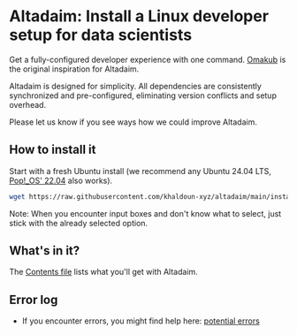 # Altadaim: Install a Linux developer setup for data scientists

Get a fully-configured developer experience with one command.
[Omakub](https://omakub.org/) is the original inspiration for Altadaim.

Altadaim is designed for simplicity.
All dependencies are consistently synchronized and pre-configured,
eliminating version conflicts and setup overhead.

Please let us know if you see ways how we could improve Altadaim.

## How to install it

Start with a fresh Ubuntu install
(we recommend any Ubuntu 24.04 LTS,
[Pop!_OS' 22.04](https://system76.com/pop/download/) also works).

```bash
wget https://raw.githubusercontent.com/khaldoun-xyz/altadaim/main/install_altadaim.sh && sudo bash install_altadaim.sh
```

Note: When you encounter input boxes and don't know what to select,
just stick with the already selected option.

## What's in it?

The [Contents file](./docs/contents.md) lists what you'll get with Altadaim.

## Error log

- If you encounter errors, you might find help here: [potential errors](/docs/potential_errors.md)
